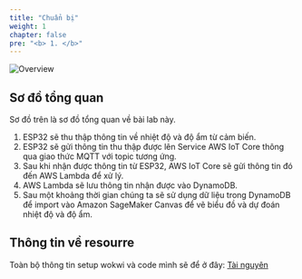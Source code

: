 ```yaml
---
title: "Chuẩn bị"
weight: 1
chapter: false
pre: "<b> 1. </b>"
---
```


![Overview](/images/01.png)

## Sơ đồ tổng quan

Sơ đồ trên là sơ đồ tổng quan về bài lab này. 

1. ESP32 sẽ thu thập thông tin về nhiệt độ và độ ẩm từ cảm biến.
2. ESP32 sẽ gửi thông tin thu thập được lên Service AWS IoT Core thông qua giao thức MQTT với topic tương ứng.
3. Sau khi nhận được thông tin từ ESP32, AWS IoT Core sẽ gửi thông tin đó đến AWS Lambda để xử lý.
4. AWS Lambda sẽ lưu thông tin nhận được vào DynamoDB.
5. Sau một khoảng thời gian chúng ta sẽ sử dụng dữ liệu trong DynamoDB để import vào Amazon SageMaker Canvas để vẽ biểu đồ và dự đoán nhiệt độ và độ ẩm.

## Thông tin về resourre
Toàn bộ thông tin setup wokwi và code mình sẽ để ở đây: [Tài nguyên]()